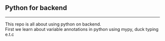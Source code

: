 ## Python for backend
---
This repo is all about using python on backend.<br>
First we learn about variable annotations in python using mypy, duck typing e.t.c <br>
